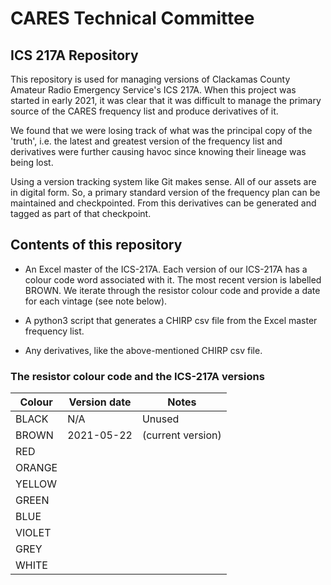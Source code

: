# CARES Technical Committee
## ICS 217A Repository

This repository is used for managing versions of Clackamas County Amateur Radio
Emergency Service's ICS 217A. When this project was started in early 2021, it
was clear that it was difficult to manage the primary source of the CARES
frequency list and produce derivatives of it.

We found that we were losing track of what was the principal copy of the
'truth', i.e. the latest and greatest version of the frequency list and
derivatives were further causing havoc since knowing their lineage was being
lost.

Using a version tracking system like Git makes sense. All of our assets are in
digital form. So, a primary standard version of the frequency plan can be
maintained and checkpointed. From this derivatives can be generated and tagged
as part of that checkpoint.

## Contents of this repository

- An Excel master of the ICS-217A. Each version of our ICS-217A has a colour
  code word associated with it. The most recent version is labelled BROWN.  We
  iterate through the resistor colour code and provide a date for each
  vintage (see note below).
  

- A python3 script that generates a CHIRP csv file from the Excel master
  frequency list.

- Any derivatives, like the above-mentioned CHIRP csv file.


### The resistor colour code and the ICS-217A versions

| Colour | Version date | Notes             |
|--------|--------------|-------------------|
| BLACK  | N/A          | Unused            |
| BROWN  | 2021-05-22   | (current version) |
| RED    |              |                   |
| ORANGE |              |                   |
| YELLOW |              |                   |
| GREEN  |              |                   |
| BLUE   |              |                   |
| VIOLET |              |                   |
| GREY   |              |                   |
| WHITE  |              |                   |
